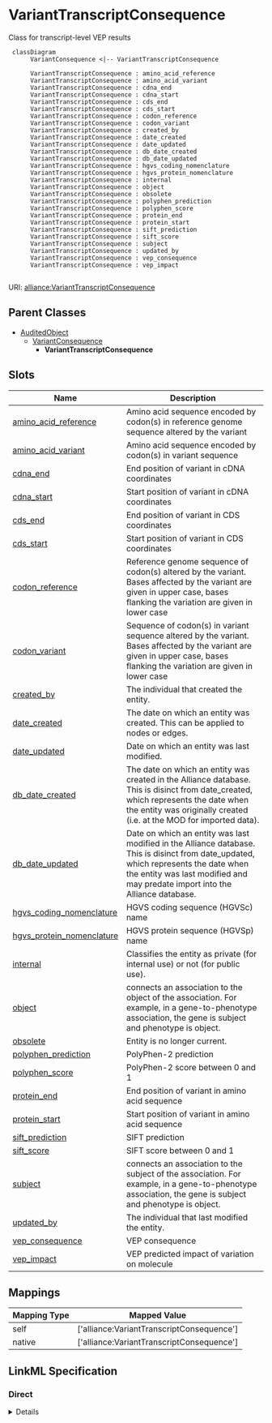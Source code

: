 # VariantTranscriptConsequence

Class for transcript-level VEP results


```mermaid
 classDiagram
      VariantConsequence <|-- VariantTranscriptConsequence
      
      VariantTranscriptConsequence : amino_acid_reference
      VariantTranscriptConsequence : amino_acid_variant
      VariantTranscriptConsequence : cdna_end
      VariantTranscriptConsequence : cdna_start
      VariantTranscriptConsequence : cds_end
      VariantTranscriptConsequence : cds_start
      VariantTranscriptConsequence : codon_reference
      VariantTranscriptConsequence : codon_variant
      VariantTranscriptConsequence : created_by
      VariantTranscriptConsequence : date_created
      VariantTranscriptConsequence : date_updated
      VariantTranscriptConsequence : db_date_created
      VariantTranscriptConsequence : db_date_updated
      VariantTranscriptConsequence : hgvs_coding_nomenclature
      VariantTranscriptConsequence : hgvs_protein_nomenclature
      VariantTranscriptConsequence : internal
      VariantTranscriptConsequence : object
      VariantTranscriptConsequence : obsolete
      VariantTranscriptConsequence : polyphen_prediction
      VariantTranscriptConsequence : polyphen_score
      VariantTranscriptConsequence : protein_end
      VariantTranscriptConsequence : protein_start
      VariantTranscriptConsequence : sift_prediction
      VariantTranscriptConsequence : sift_score
      VariantTranscriptConsequence : subject
      VariantTranscriptConsequence : updated_by
      VariantTranscriptConsequence : vep_consequence
      VariantTranscriptConsequence : vep_impact
      

```



URI: [alliance:VariantTranscriptConsequence](http://alliancegenome.org/VariantTranscriptConsequence)


## Parent Classes

* [AuditedObject](AuditedObject.md)
    * [VariantConsequence](VariantConsequence.md)
        * **VariantTranscriptConsequence**




<!-- no inheritance hierarchy -->


## Slots

| Name | Description  |
| ---  | ---  |
| [amino_acid_reference](amino_acid_reference.md) | Amino acid sequence encoded by codon(s) in reference genome sequence altered by the variant |
| [amino_acid_variant](amino_acid_variant.md) | Amino acid sequence encoded by codon(s) in variant sequence |
| [cdna_end](cdna_end.md) | End position of variant in cDNA coordinates |
| [cdna_start](cdna_start.md) | Start position of variant in cDNA coordinates |
| [cds_end](cds_end.md) | End position of variant in CDS coordinates |
| [cds_start](cds_start.md) | Start position of variant in CDS coordinates |
| [codon_reference](codon_reference.md) | Reference genome sequence of codon(s) altered by the variant.  Bases affected by the variant are given in upper case, bases flanking the variation are given in lower case |
| [codon_variant](codon_variant.md) | Sequence of codon(s) in variant sequence altered by the variant. Bases affected by the variant are given in upper case, bases flanking the variation are given in lower case |
| [created_by](created_by.md) | The individual that created the entity. |
| [date_created](date_created.md) | The date on which an entity was created. This can be applied to nodes or edges. |
| [date_updated](date_updated.md) | Date on which an entity was last modified. |
| [db_date_created](db_date_created.md) | The date on which an entity was created in the Alliance database.  This is disinct from date_created, which represents the date when the entity was originally created (i.e. at the MOD for imported data). |
| [db_date_updated](db_date_updated.md) | Date on which an entity was last modified in the Alliance database.  This is disinct from date_updated, which represents the date when the entity was last modified and may predate import into the Alliance database. |
| [hgvs_coding_nomenclature](hgvs_coding_nomenclature.md) | HGVS coding sequence (HGVSc) name |
| [hgvs_protein_nomenclature](hgvs_protein_nomenclature.md) | HGVS protein sequence (HGVSp) name |
| [internal](internal.md) | Classifies the entity as private (for internal use) or not (for public use). |
| [object](object.md) | connects an association to the object of the association. For example, in a gene-to-phenotype association, the gene is subject and phenotype is object. |
| [obsolete](obsolete.md) | Entity is no longer current. |
| [polyphen_prediction](polyphen_prediction.md) | PolyPhen-2 prediction |
| [polyphen_score](polyphen_score.md) | PolyPhen-2 score between 0 and 1 |
| [protein_end](protein_end.md) | End position of variant in amino acid sequence |
| [protein_start](protein_start.md) | Start position of variant in amino acid sequence |
| [sift_prediction](sift_prediction.md) | SIFT prediction |
| [sift_score](sift_score.md) | SIFT score between 0 and 1 |
| [subject](subject.md) | connects an association to the subject of the association. For example, in a gene-to-phenotype association, the gene is subject and phenotype is object. |
| [updated_by](updated_by.md) | The individual that last modified the entity. |
| [vep_consequence](vep_consequence.md) | VEP consequence |
| [vep_impact](vep_impact.md) | VEP predicted impact of variation on molecule |


## Mappings

| Mapping Type | Mapped Value |
| ---  | ---  |
| self | ['alliance:VariantTranscriptConsequence'] |
| native | ['alliance:VariantTranscriptConsequence'] |




## LinkML Specification

<!-- TODO: investigate https://stackoverflow.com/questions/37606292/how-to-create-tabbed-code-blocks-in-mkdocs-or-sphinx -->

### Direct

<details>
```yaml
name: VariantTranscriptConsequence
description: Class for transcript-level VEP results
from_schema: https://github.com/alliance-genome/agr_curation_schema/src/schema/variantConsequence
aliases:
- TranscriptLevelConsequence
is_a: VariantConsequence
slots:
- amino_acid_reference
- amino_acid_variant
- codon_reference
- codon_variant
- cdna_start
- cdna_end
- cds_start
- cds_end
- protein_start
- protein_end
- hgvs_protein_nomenclature
- hgvs_coding_nomenclature
slot_usage:
  object:
    name: object
    domain_of:
    - Association
    - VariantConsequence
    range: Transcript
  subject:
    name: subject
    domain_of:
    - Association
    - VariantConsequence
    range: VariantTranscriptLocation
  amino_acid_reference:
    name: amino_acid_reference
    description: Amino acid sequence encoded by codon(s) in reference genome sequence
      altered by the variant
    domain_of:
    - VariantTranscriptConsequence
  amino_acid_variant:
    name: amino_acid_variant
    description: Amino acid sequence encoded by codon(s) in variant sequence
    domain_of:
    - VariantTranscriptConsequence
  codon_reference:
    name: codon_reference
    description: Reference genome sequence of codon(s) altered by the variant.  Bases
      affected by the variant are given in upper case, bases flanking the variation
      are given in lower case
    domain_of:
    - VariantTranscriptConsequence
  codon_variant:
    name: codon_variant
    description: Sequence of codon(s) in variant sequence altered by the variant.
      Bases affected by the variant are given in upper case, bases flanking the variation
      are given in lower case
    domain_of:
    - VariantTranscriptConsequence
  cdna_start:
    name: cdna_start
    description: Start position of variant in cDNA coordinates
    domain_of:
    - VariantTranscriptConsequence
  cdna_end:
    name: cdna_end
    description: End position of variant in cDNA coordinates
    domain_of:
    - VariantTranscriptConsequence
  cds_start:
    name: cds_start
    description: Start position of variant in CDS coordinates
    domain_of:
    - VariantTranscriptConsequence
  cds_end:
    name: cds_end
    description: End position of variant in CDS coordinates
    domain_of:
    - VariantTranscriptConsequence
  protein_start:
    name: protein_start
    description: Start position of variant in amino acid sequence
    domain_of:
    - VariantTranscriptConsequence
  protein_end:
    name: protein_end
    description: End position of variant in amino acid sequence
    domain_of:
    - VariantTranscriptConsequence
  hgvs_protein_nomenclature:
    name: hgvs_protein_nomenclature
    description: HGVS protein sequence (HGVSp) name
    domain_of:
    - VariantTranscriptConsequence
  hgvs_coding_nomenclature:
    name: hgvs_coding_nomenclature
    description: HGVS coding sequence (HGVSc) name
    domain_of:
    - VariantTranscriptConsequence

```
</details>

### Induced

<details>
```yaml
name: VariantTranscriptConsequence
description: Class for transcript-level VEP results
from_schema: https://github.com/alliance-genome/agr_curation_schema/src/schema/variantConsequence
aliases:
- TranscriptLevelConsequence
is_a: VariantConsequence
slot_usage:
  object:
    name: object
    domain_of:
    - Association
    - VariantConsequence
    range: Transcript
  subject:
    name: subject
    domain_of:
    - Association
    - VariantConsequence
    range: VariantTranscriptLocation
  amino_acid_reference:
    name: amino_acid_reference
    description: Amino acid sequence encoded by codon(s) in reference genome sequence
      altered by the variant
    domain_of:
    - VariantTranscriptConsequence
  amino_acid_variant:
    name: amino_acid_variant
    description: Amino acid sequence encoded by codon(s) in variant sequence
    domain_of:
    - VariantTranscriptConsequence
  codon_reference:
    name: codon_reference
    description: Reference genome sequence of codon(s) altered by the variant.  Bases
      affected by the variant are given in upper case, bases flanking the variation
      are given in lower case
    domain_of:
    - VariantTranscriptConsequence
  codon_variant:
    name: codon_variant
    description: Sequence of codon(s) in variant sequence altered by the variant.
      Bases affected by the variant are given in upper case, bases flanking the variation
      are given in lower case
    domain_of:
    - VariantTranscriptConsequence
  cdna_start:
    name: cdna_start
    description: Start position of variant in cDNA coordinates
    domain_of:
    - VariantTranscriptConsequence
  cdna_end:
    name: cdna_end
    description: End position of variant in cDNA coordinates
    domain_of:
    - VariantTranscriptConsequence
  cds_start:
    name: cds_start
    description: Start position of variant in CDS coordinates
    domain_of:
    - VariantTranscriptConsequence
  cds_end:
    name: cds_end
    description: End position of variant in CDS coordinates
    domain_of:
    - VariantTranscriptConsequence
  protein_start:
    name: protein_start
    description: Start position of variant in amino acid sequence
    domain_of:
    - VariantTranscriptConsequence
  protein_end:
    name: protein_end
    description: End position of variant in amino acid sequence
    domain_of:
    - VariantTranscriptConsequence
  hgvs_protein_nomenclature:
    name: hgvs_protein_nomenclature
    description: HGVS protein sequence (HGVSp) name
    domain_of:
    - VariantTranscriptConsequence
  hgvs_coding_nomenclature:
    name: hgvs_coding_nomenclature
    description: HGVS coding sequence (HGVSc) name
    domain_of:
    - VariantTranscriptConsequence
attributes:
  amino_acid_reference:
    name: amino_acid_reference
    description: Amino acid sequence encoded by codon(s) in reference genome sequence
      altered by the variant
    from_schema: https://github.com/alliance-genome/agr_curation_schema/src/schema/variantConsequence
    domain: VariantTranscriptConsequence
    alias: amino_acid_reference
    owner: VariantTranscriptConsequence
    domain_of:
    - VariantTranscriptConsequence
    range: string
  amino_acid_variant:
    name: amino_acid_variant
    description: Amino acid sequence encoded by codon(s) in variant sequence
    from_schema: https://github.com/alliance-genome/agr_curation_schema/src/schema/variantConsequence
    domain: VariantTranscriptConsequence
    alias: amino_acid_variant
    owner: VariantTranscriptConsequence
    domain_of:
    - VariantTranscriptConsequence
    range: string
  codon_reference:
    name: codon_reference
    description: Reference genome sequence of codon(s) altered by the variant.  Bases
      affected by the variant are given in upper case, bases flanking the variation
      are given in lower case
    from_schema: https://github.com/alliance-genome/agr_curation_schema/src/schema/variantConsequence
    domain: VariantTranscriptConsequence
    alias: codon_reference
    owner: VariantTranscriptConsequence
    domain_of:
    - VariantTranscriptConsequence
    range: string
  codon_variant:
    name: codon_variant
    description: Sequence of codon(s) in variant sequence altered by the variant.
      Bases affected by the variant are given in upper case, bases flanking the variation
      are given in lower case
    from_schema: https://github.com/alliance-genome/agr_curation_schema/src/schema/variantConsequence
    domain: VariantTranscriptConsequence
    alias: codon_variant
    owner: VariantTranscriptConsequence
    domain_of:
    - VariantTranscriptConsequence
    range: string
  cdna_start:
    name: cdna_start
    description: Start position of variant in cDNA coordinates
    from_schema: https://github.com/alliance-genome/agr_curation_schema/src/schema/variantConsequence
    domain: VariantTranscriptConsequence
    alias: cdna_start
    owner: VariantTranscriptConsequence
    domain_of:
    - VariantTranscriptConsequence
    range: integer
  cdna_end:
    name: cdna_end
    description: End position of variant in cDNA coordinates
    from_schema: https://github.com/alliance-genome/agr_curation_schema/src/schema/variantConsequence
    domain: VariantTranscriptConsequence
    alias: cdna_end
    owner: VariantTranscriptConsequence
    domain_of:
    - VariantTranscriptConsequence
    range: integer
  cds_start:
    name: cds_start
    description: Start position of variant in CDS coordinates
    from_schema: https://github.com/alliance-genome/agr_curation_schema/src/schema/variantConsequence
    domain: VariantTranscriptConsequence
    alias: cds_start
    owner: VariantTranscriptConsequence
    domain_of:
    - VariantTranscriptConsequence
    range: integer
  cds_end:
    name: cds_end
    description: End position of variant in CDS coordinates
    from_schema: https://github.com/alliance-genome/agr_curation_schema/src/schema/variantConsequence
    domain: VariantTranscriptConsequence
    alias: cds_end
    owner: VariantTranscriptConsequence
    domain_of:
    - VariantTranscriptConsequence
    range: integer
  protein_start:
    name: protein_start
    description: Start position of variant in amino acid sequence
    from_schema: https://github.com/alliance-genome/agr_curation_schema/src/schema/variantConsequence
    domain: VariantTranscriptConsequence
    alias: protein_start
    owner: VariantTranscriptConsequence
    domain_of:
    - VariantTranscriptConsequence
    range: integer
  protein_end:
    name: protein_end
    description: End position of variant in amino acid sequence
    from_schema: https://github.com/alliance-genome/agr_curation_schema/src/schema/variantConsequence
    domain: VariantTranscriptConsequence
    alias: protein_end
    owner: VariantTranscriptConsequence
    domain_of:
    - VariantTranscriptConsequence
    range: integer
  hgvs_protein_nomenclature:
    name: hgvs_protein_nomenclature
    description: HGVS protein sequence (HGVSp) name
    from_schema: https://github.com/alliance-genome/agr_curation_schema/src/schema/variantConsequence
    domain: VariantTranscriptConsequence
    alias: hgvs_protein_nomenclature
    owner: VariantTranscriptConsequence
    domain_of:
    - VariantTranscriptConsequence
    range: string
  hgvs_coding_nomenclature:
    name: hgvs_coding_nomenclature
    description: HGVS coding sequence (HGVSc) name
    from_schema: https://github.com/alliance-genome/agr_curation_schema/src/schema/variantConsequence
    domain: VariantTranscriptConsequence
    alias: hgvs_coding_nomenclature
    owner: VariantTranscriptConsequence
    domain_of:
    - VariantTranscriptConsequence
    range: string
  subject:
    name: subject
    description: connects an association to the subject of the association. For example,
      in a gene-to-phenotype association, the gene is subject and phenotype is object.
    from_schema: https://github.com/alliance-genome/agr_curation_schema/core.yaml
    is_a: association_slot
    alias: subject
    owner: VariantTranscriptConsequence
    domain_of:
    - Association
    - VariantConsequence
    range: VariantTranscriptLocation
    required: true
  object:
    name: object
    description: connects an association to the object of the association. For example,
      in a gene-to-phenotype association, the gene is subject and phenotype is object.
    from_schema: https://github.com/alliance-genome/agr_curation_schema/core.yaml
    is_a: association_slot
    alias: object
    owner: VariantTranscriptConsequence
    domain_of:
    - Association
    - VariantConsequence
    range: Transcript
    required: true
  vep_consequence:
    name: vep_consequence
    description: VEP consequence
    from_schema: https://github.com/alliance-genome/agr_curation_schema/src/schema/variantConsequence
    alias: vep_consequence
    owner: VariantTranscriptConsequence
    domain_of:
    - VariantConsequence
    range: vep_consequence_levels
  vep_impact:
    name: vep_impact
    description: VEP predicted impact of variation on molecule
    from_schema: https://github.com/alliance-genome/agr_curation_schema/src/schema/variantConsequence
    alias: vep_impact
    owner: VariantTranscriptConsequence
    domain_of:
    - VariantConsequence
    range: string
  polyphen_score:
    name: polyphen_score
    description: PolyPhen-2 score between 0 and 1
    from_schema: https://github.com/alliance-genome/agr_curation_schema/src/schema/variantConsequence
    domain: VariantGeneConsequence
    alias: polyphen_score
    owner: VariantTranscriptConsequence
    domain_of:
    - VariantConsequence
    range: float
  polyphen_prediction:
    name: polyphen_prediction
    description: PolyPhen-2 prediction
    from_schema: https://github.com/alliance-genome/agr_curation_schema/src/schema/variantConsequence
    alias: polyphen_prediction
    owner: VariantTranscriptConsequence
    domain_of:
    - VariantConsequence
    range: polyphen_prediction_levels
  sift_score:
    name: sift_score
    description: SIFT score between 0 and 1
    from_schema: https://github.com/alliance-genome/agr_curation_schema/src/schema/variantConsequence
    domain: VariantGeneConsequence
    alias: sift_score
    owner: VariantTranscriptConsequence
    domain_of:
    - VariantConsequence
    range: float
  sift_prediction:
    name: sift_prediction
    description: SIFT prediction
    from_schema: https://github.com/alliance-genome/agr_curation_schema/src/schema/variantConsequence
    alias: sift_prediction
    owner: VariantTranscriptConsequence
    domain_of:
    - VariantConsequence
    range: sift_prediction_levels
  created_by:
    name: created_by
    description: The individual that created the entity.
    from_schema: https://github.com/alliance-genome/agr_curation_schema/core.yaml
    domain: AuditedObject
    multivalued: false
    alias: created_by
    owner: VariantTranscriptConsequence
    domain_of:
    - AuditedObject
    range: Person
  date_created:
    name: date_created
    description: The date on which an entity was created. This can be applied to nodes
      or edges.
    from_schema: https://github.com/alliance-genome/agr_curation_schema/core.yaml
    aliases:
    - creation_date
    exact_mappings:
    - dct:createdOn
    - WIKIDATA_PROPERTY:P577
    alias: date_created
    owner: VariantTranscriptConsequence
    domain_of:
    - AuditedObject
    - AuditedObjectDTO
    range: datetime
  updated_by:
    name: updated_by
    description: The individual that last modified the entity.
    from_schema: https://github.com/alliance-genome/agr_curation_schema/core.yaml
    domain: AuditedObject
    multivalued: false
    alias: updated_by
    owner: VariantTranscriptConsequence
    domain_of:
    - AuditedObject
    range: Person
  date_updated:
    name: date_updated
    description: Date on which an entity was last modified.
    from_schema: https://github.com/alliance-genome/agr_curation_schema/core.yaml
    aliases:
    - date_last_modified
    alias: date_updated
    owner: VariantTranscriptConsequence
    domain_of:
    - AuditedObject
    - AuditedObjectDTO
    range: datetime
  db_date_created:
    name: db_date_created
    description: The date on which an entity was created in the Alliance database.  This
      is disinct from date_created, which represents the date when the entity was
      originally created (i.e. at the MOD for imported data).
    from_schema: https://github.com/alliance-genome/agr_curation_schema/core.yaml
    alias: db_date_created
    owner: VariantTranscriptConsequence
    domain_of:
    - AuditedObject
    - AuditedObjectDTO
    range: datetime
  db_date_updated:
    name: db_date_updated
    description: Date on which an entity was last modified in the Alliance database.  This
      is disinct from date_updated, which represents the date when the entity was
      last modified and may predate import into the Alliance database.
    from_schema: https://github.com/alliance-genome/agr_curation_schema/core.yaml
    alias: db_date_updated
    owner: VariantTranscriptConsequence
    domain_of:
    - AuditedObject
    - AuditedObjectDTO
    range: datetime
  internal:
    name: internal
    description: Classifies the entity as private (for internal use) or not (for public
      use).
    notes:
    - Default value is true.
    from_schema: https://github.com/alliance-genome/agr_curation_schema/core.yaml
    alias: internal
    owner: VariantTranscriptConsequence
    domain_of:
    - AuditedObject
    - AuditedObjectDTO
    range: boolean
    required: true
  obsolete:
    name: obsolete
    description: Entity is no longer current.
    notes:
    - Obsolete entities are preserved in the database for posterity but should not
      be publicly displayed.
    from_schema: https://github.com/alliance-genome/agr_curation_schema/core.yaml
    alias: obsolete
    owner: VariantTranscriptConsequence
    domain_of:
    - AuditedObject
    - AuditedObjectDTO
    range: boolean

```
</details>